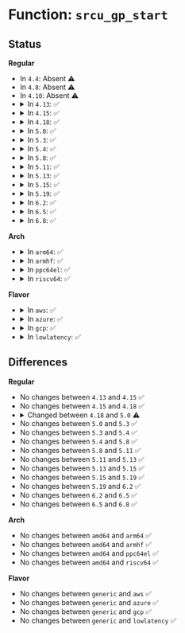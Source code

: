 # Function: <code>srcu_gp_start</code>

## Status
<b>Regular</b>
<ul>
<li>
In <code>4.4</code>: Absent ⚠️
</li>
<li>
In <code>4.8</code>: Absent ⚠️
</li>
<li>
In <code>4.10</code>: Absent ⚠️
</li>
<li>
<details>
<summary>In <code>4.13</code>: ✅</summary>

```c
void srcu_gp_start(struct srcu_struct *sp);
```

**Collision:** Unique Static

**Inline:** No

**Transformation:** False

**Instances:**

```
In kernel/rcu/srcutree.c (ffffffff810f14c0)
Location: kernel/rcu/srcutree.c:409
Inline: False
Direct callers:
  - kernel/rcu/srcutree.c:process_srcu
  - kernel/rcu/srcutree.c:process_srcu
  - kernel/rcu/srcutree.c:__call_srcu
```
**Symbols:**

```
ffffffff810f14c0-ffffffff810f1571: srcu_gp_start (STB_LOCAL)
```
</details>
</li>
<li>
<details>
<summary>In <code>4.15</code>: ✅</summary>

```c
void srcu_gp_start(struct srcu_struct *sp);
```

**Collision:** Unique Static

**Inline:** No

**Transformation:** False

**Instances:**

```
In kernel/rcu/srcutree.c (ffffffff810fb220)
Location: kernel/rcu/srcutree.c:410
Inline: False
Direct callers:
  - kernel/rcu/srcutree.c:process_srcu
  - kernel/rcu/srcutree.c:process_srcu
  - kernel/rcu/srcutree.c:srcu_reschedule
  - kernel/rcu/srcutree.c:__call_srcu
```
**Symbols:**

```
ffffffff810fb220-ffffffff810fb2da: srcu_gp_start (STB_LOCAL)
```
</details>
</li>
<li>
<details>
<summary>In <code>4.18</code>: ✅</summary>

```c
void srcu_gp_start(struct srcu_struct *sp);
```

**Collision:** Unique Static

**Inline:** No

**Transformation:** False

**Instances:**

```
In kernel/rcu/srcutree.c (ffffffff811036b0)
Location: kernel/rcu/srcutree.c:441
Inline: False
Direct callers:
  - kernel/rcu/srcutree.c:process_srcu
  - kernel/rcu/srcutree.c:process_srcu
  - kernel/rcu/srcutree.c:srcu_reschedule
  - kernel/rcu/srcutree.c:__call_srcu
```
**Symbols:**

```
ffffffff811036b0-ffffffff8110375a: srcu_gp_start (STB_LOCAL)
```
</details>
</li>
<li>
<details>
<summary>In <code>5.0</code>: ✅</summary>

```c
void srcu_gp_start(struct srcu_struct *ssp);
```

**Collision:** Unique Static

**Inline:** No

**Transformation:** False

**Instances:**

```
In kernel/rcu/srcutree.c (ffffffff8110f040)
Location: kernel/rcu/srcutree.c:447
Inline: False
Direct callers:
  - kernel/rcu/srcutree.c:process_srcu
  - kernel/rcu/srcutree.c:process_srcu
  - kernel/rcu/srcutree.c:srcu_reschedule
  - kernel/rcu/srcutree.c:__call_srcu
```
**Symbols:**

```
ffffffff8110f040-ffffffff8110f10c: srcu_gp_start (STB_LOCAL)
```
</details>
</li>
<li>
<details>
<summary>In <code>5.3</code>: ✅</summary>

```c
void srcu_gp_start(struct srcu_struct *ssp);
```

**Collision:** Unique Static

**Inline:** No

**Transformation:** False

**Instances:**

```
In kernel/rcu/srcutree.c (ffffffff811187f0)
Location: kernel/rcu/srcutree.c:438
Inline: False
Direct callers:
  - kernel/rcu/srcutree.c:process_srcu
  - kernel/rcu/srcutree.c:process_srcu
  - kernel/rcu/srcutree.c:srcu_reschedule
  - kernel/rcu/srcutree.c:__call_srcu
```
**Symbols:**

```
ffffffff811187f0-ffffffff811188ce: srcu_gp_start (STB_LOCAL)
```
</details>
</li>
<li>
<details>
<summary>In <code>5.4</code>: ✅</summary>

```c
void srcu_gp_start(struct srcu_struct *ssp);
```

**Collision:** Unique Static

**Inline:** No

**Transformation:** False

**Instances:**

```
In kernel/rcu/srcutree.c (ffffffff81124bc0)
Location: kernel/rcu/srcutree.c:438
Inline: False
Direct callers:
  - kernel/rcu/srcutree.c:process_srcu
  - kernel/rcu/srcutree.c:process_srcu
  - kernel/rcu/srcutree.c:__call_srcu
```
**Symbols:**

```
ffffffff81124bc0-ffffffff81124c9e: srcu_gp_start (STB_LOCAL)
```
</details>
</li>
<li>
<details>
<summary>In <code>5.8</code>: ✅</summary>

```c
void srcu_gp_start(struct srcu_struct *ssp);
```

**Collision:** Unique Static

**Inline:** No

**Transformation:** False

**Instances:**

```
In kernel/rcu/srcutree.c (ffffffff811325c0)
Location: kernel/rcu/srcutree.c:451
Inline: False
Direct callers:
  - kernel/rcu/srcutree.c:srcu_reschedule
  - kernel/rcu/srcutree.c:srcu_advance_state
  - kernel/rcu/srcutree.c:srcu_funnel_gp_start
  - kernel/rcu/srcutree.c:srcu_gp_end
```
**Symbols:**

```
ffffffff811325c0-ffffffff8113267a: srcu_gp_start (STB_LOCAL)
```
</details>
</li>
<li>
<details>
<summary>In <code>5.11</code>: ✅</summary>

```c
void srcu_gp_start(struct srcu_struct *ssp);
```

**Collision:** Unique Static

**Inline:** No

**Transformation:** False

**Instances:**

```
In kernel/rcu/srcutree.c (ffffffff8112ddb0)
Location: kernel/rcu/srcutree.c:440
Inline: False
Direct callers:
  - kernel/rcu/srcutree.c:srcu_reschedule
  - kernel/rcu/srcutree.c:srcu_advance_state
  - kernel/rcu/srcutree.c:srcu_funnel_gp_start
  - kernel/rcu/srcutree.c:srcu_gp_end
```
**Symbols:**

```
ffffffff8112ddb0-ffffffff8112de6a: srcu_gp_start (STB_LOCAL)
```
</details>
</li>
<li>
<details>
<summary>In <code>5.13</code>: ✅</summary>

```c
void srcu_gp_start(struct srcu_struct *ssp);
```

**Collision:** Unique Static

**Inline:** No

**Transformation:** False

**Instances:**

```
In kernel/rcu/srcutree.c (ffffffff8112e300)
Location: kernel/rcu/srcutree.c:443
Inline: False
Direct callers:
  - kernel/rcu/srcutree.c:srcu_reschedule
  - kernel/rcu/srcutree.c:srcu_advance_state
  - kernel/rcu/srcutree.c:srcu_funnel_gp_start
  - kernel/rcu/srcutree.c:srcu_gp_end
```
**Symbols:**

```
ffffffff8112e300-ffffffff8112e3ba: srcu_gp_start (STB_LOCAL)
```
</details>
</li>
<li>
<details>
<summary>In <code>5.15</code>: ✅</summary>

```c
void srcu_gp_start(struct srcu_struct *ssp);
```

**Collision:** Unique Static

**Inline:** No

**Transformation:** False

**Instances:**

```
In kernel/rcu/srcutree.c (ffffffff8114f7d0)
Location: kernel/rcu/srcutree.c:435
Inline: False
Direct callers:
  - kernel/rcu/srcutree.c:srcu_reschedule
  - kernel/rcu/srcutree.c:srcu_advance_state
  - kernel/rcu/srcutree.c:srcu_funnel_gp_start
  - kernel/rcu/srcutree.c:srcu_gp_end
```
**Symbols:**

```
ffffffff8114f7d0-ffffffff8114f88a: srcu_gp_start (STB_LOCAL)
```
</details>
</li>
<li>
<details>
<summary>In <code>5.19</code>: ✅</summary>

```c
void srcu_gp_start(struct srcu_struct *ssp);
```

**Collision:** Unique Static

**Inline:** No

**Transformation:** False

**Instances:**

```
In kernel/rcu/srcutree.c (ffffffff81176910)
Location: kernel/rcu/srcutree.c:660
Inline: False
Direct callers:
  - kernel/rcu/srcutree.c:srcu_reschedule
  - kernel/rcu/srcutree.c:srcu_advance_state
  - kernel/rcu/srcutree.c:srcu_funnel_gp_start
```
**Symbols:**

```
ffffffff81176910-ffffffff81176a23: srcu_gp_start (STB_LOCAL)
```
</details>
</li>
<li>
<details>
<summary>In <code>6.2</code>: ✅</summary>

```c
void srcu_gp_start(struct srcu_struct *ssp);
```

**Collision:** Unique Static

**Inline:** No

**Transformation:** False

**Instances:**

```
In kernel/rcu/srcutree.c (ffffffff811accc0)
Location: kernel/rcu/srcutree.c:723
Inline: False
Direct callers:
  - kernel/rcu/srcutree.c:srcu_reschedule
  - kernel/rcu/srcutree.c:srcu_advance_state
  - kernel/rcu/srcutree.c:srcu_funnel_gp_start
```
**Symbols:**

```
ffffffff811accc0-ffffffff811acdf5: srcu_gp_start (STB_LOCAL)
```
</details>
</li>
<li>
<details>
<summary>In <code>6.5</code>: ✅</summary>

```c
void srcu_gp_start(struct srcu_struct *ssp);
```

**Collision:** Unique Static

**Inline:** No

**Transformation:** False

**Instances:**

```
In kernel/rcu/srcutree.c (ffffffff811bebf0)
Location: kernel/rcu/srcutree.c:771
Inline: False
Direct callers:
  - kernel/rcu/srcutree.c:srcu_reschedule
  - kernel/rcu/srcutree.c:srcu_advance_state
  - kernel/rcu/srcutree.c:srcu_funnel_gp_start
  - kernel/rcu/srcutree.c:srcu_gp_end
```
**Symbols:**

```
ffffffff811bebf0-ffffffff811bed37: srcu_gp_start (STB_LOCAL)
```
</details>
</li>
<li>
<details>
<summary>In <code>6.8</code>: ✅</summary>

```c
void srcu_gp_start(struct srcu_struct *ssp);
```

**Collision:** Unique Static

**Inline:** No

**Transformation:** False

**Instances:**

```
In kernel/rcu/srcutree.c (ffffffff811cf110)
Location: kernel/rcu/srcutree.c:773
Inline: False
Direct callers:
  - kernel/rcu/srcutree.c:srcu_reschedule
  - kernel/rcu/srcutree.c:srcu_advance_state
  - kernel/rcu/srcutree.c:srcu_funnel_gp_start
  - kernel/rcu/srcutree.c:srcu_gp_end
```
**Symbols:**

```
ffffffff811cf110-ffffffff811cf1a9: srcu_gp_start (STB_LOCAL)
```
</details>
</li>
</ul>
<b>Arch</b>
<ul>
<li>
<details>
<summary>In <code>arm64</code>: ✅</summary>

```c
void srcu_gp_start(struct srcu_struct *ssp);
```

**Collision:** Unique Static

**Inline:** No

**Transformation:** False

**Instances:**

```
In kernel/rcu/srcutree.c (ffff80001018a1a8)
Location: kernel/rcu/srcutree.c:438
Inline: False
Direct callers:
  - kernel/rcu/srcutree.c:process_srcu
  - kernel/rcu/srcutree.c:process_srcu
  - kernel/rcu/srcutree.c:srcu_reschedule
  - kernel/rcu/srcutree.c:__call_srcu
```
**Symbols:**

```
ffff80001018a1a8-ffff80001018a2d4: srcu_gp_start (STB_LOCAL)
```
</details>
</li>
<li>
<details>
<summary>In <code>armhf</code>: ✅</summary>

```c
void srcu_gp_start(struct srcu_struct *ssp);
```

**Collision:** Unique Static

**Inline:** No

**Transformation:** False

**Instances:**

```
In kernel/rcu/srcutree.c (c03d8de8)
Location: kernel/rcu/srcutree.c:438
Inline: False
Direct callers:
  - kernel/rcu/srcutree.c:process_srcu
  - kernel/rcu/srcutree.c:srcu_reschedule
  - kernel/rcu/srcutree.c:__call_srcu
  - kernel/rcu/srcutree.c:srcu_gp_end
```
**Symbols:**

```
c03d8de8-c03d8f38: srcu_gp_start (STB_LOCAL)
```
</details>
</li>
<li>
<details>
<summary>In <code>ppc64el</code>: ✅</summary>

```c
void srcu_gp_start(struct srcu_struct *ssp);
```

**Collision:** Unique Static

**Inline:** No

**Transformation:** False

**Instances:**

```
In kernel/rcu/srcutree.c (c0000000001e4ad0)
Location: kernel/rcu/srcutree.c:438
Inline: False
Direct callers:
  - kernel/rcu/srcutree.c:process_srcu
  - kernel/rcu/srcutree.c:process_srcu
  - kernel/rcu/srcutree.c:__call_srcu
```
**Symbols:**

```
c0000000001e4ad0-c0000000001e4c20: srcu_gp_start (STB_LOCAL)
```
</details>
</li>
<li>
<details>
<summary>In <code>riscv64</code>: ✅</summary>

```c
void srcu_gp_start(struct srcu_struct *ssp);
```

**Collision:** Unique Static

**Inline:** No

**Transformation:** False

**Instances:**

```
In kernel/rcu/srcutree.c (ffffffe00011f410)
Location: kernel/rcu/srcutree.c:438
Inline: False
Direct callers:
  - kernel/rcu/srcutree.c:process_srcu
  - kernel/rcu/srcutree.c:process_srcu
  - kernel/rcu/srcutree.c:__call_srcu
```
**Symbols:**

```
ffffffe00011f410-ffffffe00011f50c: srcu_gp_start (STB_LOCAL)
```
</details>
</li>
</ul>
<b>Flavor</b>
<ul>
<li>
<details>
<summary>In <code>aws</code>: ✅</summary>

```c
void srcu_gp_start(struct srcu_struct *ssp);
```

**Collision:** Unique Static

**Inline:** No

**Transformation:** False

**Instances:**

```
In kernel/rcu/srcutree.c (ffffffff8111d1a0)
Location: kernel/rcu/srcutree.c:438
Inline: False
Direct callers:
  - kernel/rcu/srcutree.c:process_srcu
  - kernel/rcu/srcutree.c:process_srcu
  - kernel/rcu/srcutree.c:__call_srcu
```
**Symbols:**

```
ffffffff8111d1a0-ffffffff8111d27e: srcu_gp_start (STB_LOCAL)
```
</details>
</li>
<li>
<details>
<summary>In <code>azure</code>: ✅</summary>

```c
void srcu_gp_start(struct srcu_struct *ssp);
```

**Collision:** Unique Static

**Inline:** No

**Transformation:** False

**Instances:**

```
In kernel/rcu/srcutree.c (ffffffff8110e260)
Location: kernel/rcu/srcutree.c:438
Inline: False
Direct callers:
  - kernel/rcu/srcutree.c:process_srcu
  - kernel/rcu/srcutree.c:process_srcu
  - kernel/rcu/srcutree.c:__call_srcu
```
**Symbols:**

```
ffffffff8110e260-ffffffff8110e33e: srcu_gp_start (STB_LOCAL)
```
</details>
</li>
<li>
<details>
<summary>In <code>gcp</code>: ✅</summary>

```c
void srcu_gp_start(struct srcu_struct *ssp);
```

**Collision:** Unique Static

**Inline:** No

**Transformation:** False

**Instances:**

```
In kernel/rcu/srcutree.c (ffffffff8111b090)
Location: kernel/rcu/srcutree.c:438
Inline: False
Direct callers:
  - kernel/rcu/srcutree.c:process_srcu
  - kernel/rcu/srcutree.c:process_srcu
  - kernel/rcu/srcutree.c:__call_srcu
```
**Symbols:**

```
ffffffff8111b090-ffffffff8111b16e: srcu_gp_start (STB_LOCAL)
```
</details>
</li>
<li>
<details>
<summary>In <code>lowlatency</code>: ✅</summary>

```c
void srcu_gp_start(struct srcu_struct *ssp);
```

**Collision:** Unique Static

**Inline:** No

**Transformation:** False

**Instances:**

```
In kernel/rcu/srcutree.c (ffffffff81126b40)
Location: kernel/rcu/srcutree.c:438
Inline: False
Direct callers:
  - kernel/rcu/srcutree.c:process_srcu
  - kernel/rcu/srcutree.c:process_srcu
  - kernel/rcu/srcutree.c:__call_srcu
```
**Symbols:**

```
ffffffff81126b40-ffffffff81126c1c: srcu_gp_start (STB_LOCAL)
```
</details>
</li>
</ul>

## Differences
<b>Regular</b>
<ul>
<li>
No changes between <code>4.13</code> and <code>4.15</code> ✅
</li>
<li>
No changes between <code>4.15</code> and <code>4.18</code> ✅
</li>
<li>
<details>
<summary>Changed between <code>4.18</code> and <code>5.0</code> ⚠️</summary>
<ul>
<li>
<b>Param added. </b>
<code>struct srcu_struct *ssp</code>
</li>
<li>
<b>Param removed. </b>
<code>struct srcu_struct *sp</code>
</li>
</ul>
</details>
</li>
<li>
No changes between <code>5.0</code> and <code>5.3</code> ✅
</li>
<li>
No changes between <code>5.3</code> and <code>5.4</code> ✅
</li>
<li>
No changes between <code>5.4</code> and <code>5.8</code> ✅
</li>
<li>
No changes between <code>5.8</code> and <code>5.11</code> ✅
</li>
<li>
No changes between <code>5.11</code> and <code>5.13</code> ✅
</li>
<li>
No changes between <code>5.13</code> and <code>5.15</code> ✅
</li>
<li>
No changes between <code>5.15</code> and <code>5.19</code> ✅
</li>
<li>
No changes between <code>5.19</code> and <code>6.2</code> ✅
</li>
<li>
No changes between <code>6.2</code> and <code>6.5</code> ✅
</li>
<li>
No changes between <code>6.5</code> and <code>6.8</code> ✅
</li>
</ul>
<b>Arch</b>
<ul>
<li>
No changes between <code>amd64</code> and <code>arm64</code> ✅
</li>
<li>
No changes between <code>amd64</code> and <code>armhf</code> ✅
</li>
<li>
No changes between <code>amd64</code> and <code>ppc64el</code> ✅
</li>
<li>
No changes between <code>amd64</code> and <code>riscv64</code> ✅
</li>
</ul>
<b>Flavor</b>
<ul>
<li>
No changes between <code>generic</code> and <code>aws</code> ✅
</li>
<li>
No changes between <code>generic</code> and <code>azure</code> ✅
</li>
<li>
No changes between <code>generic</code> and <code>gcp</code> ✅
</li>
<li>
No changes between <code>generic</code> and <code>lowlatency</code> ✅
</li>
</ul>
